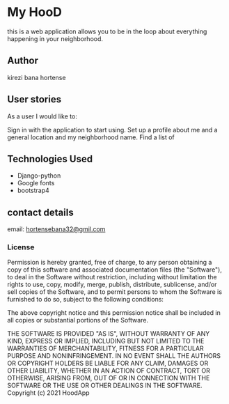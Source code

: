 # My HooD
this is a web application allows you to be in the loop about everything happening in your neighborhood. 
## Author
kirezi bana hortense

## User stories

As a user I would like to:

Sign in with the application to start using.
Set up a profile about me and a general location and my neighborhood name.
Find a list of 

## Technologies Used

 * Django-python
 * Google fonts
 * bootstrap4
 
## contact details
email: hortensebana32@gmil.com

### License

Permission is hereby granted, free of charge, to any person obtaining a copy
of this software and associated documentation files (the "Software"), to deal
in the Software without restriction, including without limitation the rights
to use, copy, modify, merge, publish, distribute, sublicense, and/or sell
copies of the Software, and to permit persons to whom the Software is
furnished to do so, subject to the following conditions:

The above copyright notice and this permission notice shall be included in all
copies or substantial portions of the Software.

THE SOFTWARE IS PROVIDED "AS IS", WITHOUT WARRANTY OF ANY KIND, EXPRESS OR
IMPLIED, INCLUDING BUT NOT LIMITED TO THE WARRANTIES OF MERCHANTABILITY, 
FITNESS FOR A PARTICULAR PURPOSE AND NONINFRINGEMENT. IN NO EVENT SHALL THE
AUTHORS OR COPYRIGHT HOLDERS BE LIABLE FOR ANY CLAIM, DAMAGES OR OTHER
LIABILITY, WHETHER IN AN ACTION OF CONTRACT, TORT OR OTHERWISE, ARISING FROM, 
OUT OF OR IN CONNECTION WITH THE SOFTWARE OR THE USE OR OTHER DEALINGS IN THE
SOFTWARE.
Copyright (c) 2021 HoodApp
